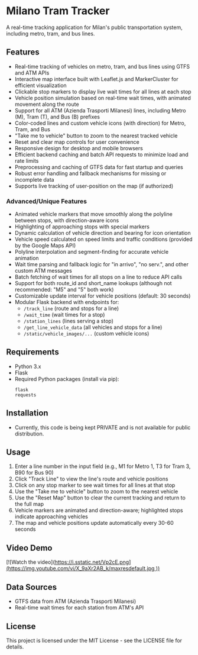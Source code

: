 # Milano Tram Tracker

A real-time tracking application for Milan's public transportation system, including metro, tram, and bus lines.

## Features

- Real-time tracking of vehicles on metro, tram, and bus lines using GTFS and ATM APIs
- Interactive map interface built with Leaflet.js and MarkerCluster for efficient visualization
- Clickable stop markers to display live wait times for all lines at each stop
- Vehicle position simulation based on real-time wait times, with animated movement along the route
- Support for all ATM (Azienda Trasporti Milanesi) lines, including Metro (M), Tram (T), and Bus (B) prefixes
- Color-coded lines and custom vehicle icons (with direction) for Metro, Tram, and Bus
- "Take me to vehicle" button to zoom to the nearest tracked vehicle
- Reset and clear map controls for user convenience
- Responsive design for desktop and mobile browsers
- Efficient backend caching and batch API requests to minimize load and rate limits
- Preprocessing and caching of GTFS data for fast startup and queries
- Robust error handling and fallback mechanisms for missing or incomplete data
- Supports live tracking of user-position on the map (if authorized)

### Advanced/Unique Features

- Animated vehicle markers that move smoothly along the polyline between stops, with direction-aware icons
- Highlighting of approaching stops with special markers
- Dynamic calculation of vehicle direction and bearing for icon orientation
- Vehicle speed calculated on speed limits and traffic conditions (provided by the Google Maps API)
- Polyline interpolation and segment-finding for accurate vehicle animation
- Wait time parsing and fallback logic for "in arrivo", "no serv.", and other custom ATM messages
- Batch fetching of wait times for all stops on a line to reduce API calls
- Support for both route_id and short_name lookups (although not recommended: "M5" and "5" both work)
- Customizable update interval for vehicle positions (default: 30 seconds)
- Modular Flask backend with endpoints for:
  - `/track_line` (route and stops for a line)
  - `/wait_time` (wait times for a stop)
  - `/station_lines` (lines serving a stop)
  - `/get_line_vehicle_data` (all vehicles and stops for a line)
  - `/static/vehicle_images/...` (custom vehicle icons)

## Requirements

- Python 3.x
- Flask
- Required Python packages (install via pip):
  ```
  flask
  requests
  ```

## Installation

- Currently, this code is being kept PRIVATE and is not available for public distribution.

## Usage

1. Enter a line number in the input field (e.g., M1 for Metro 1, T3 for Tram 3, B90 for Bus 90)
2. Click "Track Line" to view the line's route and vehicle positions
3. Click on any stop marker to see wait times for all lines at that stop
4. Use the "Take me to vehicle" button to zoom to the nearest vehicle
5. Use the "Reset Map" button to clear the current tracking and return to the full map
6. Vehicle markers are animated and direction-aware; highlighted stops indicate approaching vehicles
7. The map and vehicle positions update automatically every 30-60 seconds

## Video Demo

[![Watch the video]([https://i.sstatic.net/Vp2cE.png](https://img.youtube.com/vi/X_9aXr2AB_k/maxresdefault.jpg
))](https://youtu.be/X_9aXr2AB_k)


## Data Sources

- GTFS data from ATM (Azienda Trasporti Milanesi)
- Real-time wait times for each station from ATM's API

## License

This project is licensed under the MIT License - see the LICENSE file for details. 
